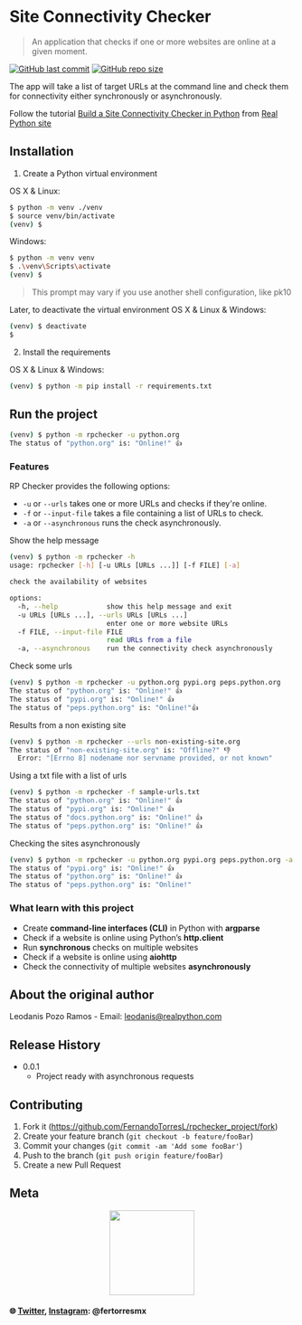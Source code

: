 # Site Connectivity Checker

> An application that checks if one or more websites are online at a given moment.

<a href="https://github.com/FernandoTorresL/rpchecker_project/commits/main" target="_blank">![GitHub last commit](https://img.shields.io/github/last-commit/FernandoTorresL/rpchecker_project)</a> <a href="https://github.com/FernandoTorresL/rpchecker_project" target="_blank">![GitHub repo size](https://img.shields.io/github/repo-size/FernandoTorresL/rpchecker_project)</a>

 The app will take a list of target URLs at the command line and check them for connectivity either synchronously or asynchronously.

Follow the tutorial [Build a Site Connectivity Checker in Python](https://realpython.com/site-connectivity-checker-python/) from [Real Python site](https://realpython.com)



## Installation

1. Create a Python virtual environment

OS X & Linux:

```sh
$ python -m venv ./venv
$ source venv/bin/activate
(venv) $
```

Windows:

```sh
$ python -m venv venv
$ .\venv\Scripts\activate
(venv) $
```
> This prompt may vary if you use another shell configuration, like pk10

Later, to deactivate the virtual environment
OS X & Linux & Windows:

```sh
(venv) $ deactivate
$
```

2. Install the requirements

OS X & Linux & Windows:

```sh
(venv) $ python -m pip install -r requirements.txt
```

## Run the project

```sh
(venv) $ python -m rpchecker -u python.org
The status of "python.org" is: "Online!" 👍
```
### Features

RP Checker provides the following options:

- `-u` or `--urls` takes one or more URLs and checks if they're online.
- `-f` or `--input-file` takes a file containing a list of URLs to check.
- `-a` or `--asynchronous` runs the check asynchronously.

Show the help message
```sh
(venv) $ python -m rpchecker -h
usage: rpchecker [-h] [-u URLs [URLs ...]] [-f FILE] [-a]

check the availability of websites

options:
  -h, --help            show this help message and exit
  -u URLs [URLs ...], --urls URLs [URLs ...]
                        enter one or more website URLs
  -f FILE, --input-file FILE
                        read URLs from a file
  -a, --asynchronous    run the connectivity check asynchronously
```

Check some urls
```sh
(venv) $ python -m rpchecker -u python.org pypi.org peps.python.org
The status of "python.org" is: "Online!" 👍
The status of "pypi.org" is: "Online!" 👍
The status of "peps.python.org" is: "Online!"👍
```

Results from a non existing site
```sh
(venv) $ python -m rpchecker --urls non-existing-site.org
The status of "non-existing-site.org" is: "Offline?" 👎
  Error: "[Errno 8] nodename nor servname provided, or not known"
```

Using a txt file with a list of urls
```sh
(venv) $ python -m rpchecker -f sample-urls.txt
The status of "python.org" is: "Online!" 👍
The status of "pypi.org" is: "Online!" 👍
The status of "docs.python.org" is: "Online!" 👍
The status of "peps.python.org" is: "Online!" 👍
```

Checking the sites asynchronously
```sh
(venv) $ python -m rpchecker -u python.org pypi.org peps.python.org -a
The status of "pypi.org" is: "Online!" 👍
The status of "python.org" is: "Online!" 👍
The status of "peps.python.org" is: "Online!"
```

### What learn with this project

- Create **command-line interfaces (CLI)** in Python with **argparse**
- Check if a website is online using Python’s **http.client**
- Run **synchronous** checks on multiple websites
- Check if a website is online using **aiohttp**
- Check the connectivity of multiple websites **asynchronously**

## About the original author

Leodanis Pozo Ramos - Email: leodanis@realpython.com
## Release History

* 0.0.1
    * Project ready with asynchronous requests

## Contributing

1. Fork it (<https://github.com/FernandoTorresL/rpchecker_project/fork>)
2. Create your feature branch (`git checkout -b feature/fooBar`)
3. Commit your changes (`git commit -am 'Add some fooBar'`)
4. Push to the branch (`git push origin feature/fooBar`)
5. Create a new Pull Request
## Meta

<div align="center">
    <a href="https://fertorresmx.dev/">
      <img height="150em" src="https://raw.githubusercontent.com/FernandoTorresL/FernandoTorresL/main/media/FerTorres-dev1.png">
  </a>
</div>

#### :globe_with_meridians: [Twitter](https://twitter.com/FerTorresMx), [Instagram](https://www.instagram.com/fertorresmx/): @fertorresmx
